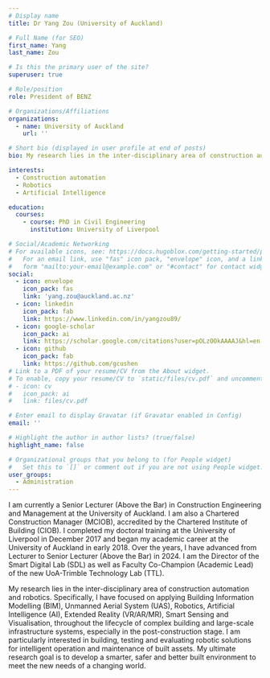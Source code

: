 ```yaml
---
# Display name
title: Dr Yang Zou (University of Auckland)

# Full Name (for SEO)
first_name: Yang
last_name: Zou

# Is this the primary user of the site?
superuser: true

# Role/position
role: President of BENZ

# Organizations/Affiliations
organizations:
  - name: University of Auckland
    url: ''

# Short bio (displayed in user profile at end of posts)
bio: My research lies in the inter-disciplinary area of construction automation and robotics.

interests:
  - Construction automation
  - Robotics
  - Artificial Intelligence

education:
  courses:
    - course: PhD in Civil Engineering
      institution: University of Liverpool

# Social/Academic Networking
# For available icons, see: https://docs.hugoblox.com/getting-started/page-builder/#icons
#   For an email link, use "fas" icon pack, "envelope" icon, and a link in the
#   form "mailto:your-email@example.com" or "#contact" for contact widget.
social:
  - icon: envelope
    icon_pack: fas
    link: 'yang.zou@auckland.ac.nz'
  - icon: linkedin
    icon_pack: fab
    link: https://www.linkedin.com/in/yangzou89/
  - icon: google-scholar
    icon_pack: ai
    link: https://scholar.google.com/citations?user=pOLzOOkAAAAJ&hl=en
  - icon: github
    icon_pack: fab
    link: https://github.com/gcushen
# Link to a PDF of your resume/CV from the About widget.
# To enable, copy your resume/CV to `static/files/cv.pdf` and uncomment the lines below.
# - icon: cv
#   icon_pack: ai
#   link: files/cv.pdf

# Enter email to display Gravatar (if Gravatar enabled in Config)
email: ''

# Highlight the author in author lists? (true/false)
highlight_name: false

# Organizational groups that you belong to (for People widget)
#   Set this to `[]` or comment out if you are not using People widget.
user_groups:
  - Administration
---
```


I am currently a Senior Lecturer (Above the Bar) in Construction Engineering and Management at the University of Auckland. I am also a Chartered Construction Manager (MCIOB), accredited by the Chartered Institute of Building (CIOB). I completed my doctoral training at the University of Liverpool in December 2017 and began my academic career at the University of Auckland in early 2018. Over the years, I have advanced from Lecturer to Senior Lecturer (Above the Bar) in 2024. I am the Director of the Smart Digital Lab (SDL) as well as Faculty Co-Champion (Academic Lead) of the new UoA-Trimble Technology Lab (TTL).

My research lies in the inter-disciplinary area of construction automation and robotics. Specifically, I have focused on applying Building Information Modelling (BIM), Unmanned Aerial System (UAS), Robotics, Artificial Intelligence (AI), Extended Reality (VR/AR/MR), Smart Sensing and Visualisation, throughout the lifecycle of complex building and large-scale infrastructure systems, especially in the post-construction stage. I am particularly interested in building, testing and evaluating robotic solutions for intelligent operation and maintenance of built assets. My ultimate research goal is to develop a smarter, safer and better built environment to meet the new needs of a changing world.
